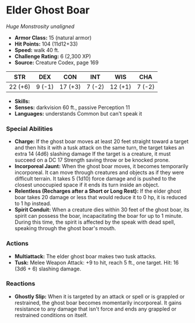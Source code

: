 # Elder Ghost Boar

*Huge* *Monstrosity* *unaligned*

- **Armor Class:** 15 (natural armor)
- **Hit Points:** 104 (11d12+33)
- **Speed:** walk 40 ft.
- **Challenge Rating:** 6 (2,300 XP)
- **Source:** Creature Codex, page 169

| STR | DEX | CON | INT | WIS | CHA |
| --- | --- | --- | --- | --- | --- |
| 22 (+6) | 9 (-1) | 17 (+3) | 7 (-2) | 12 (+1) | 7 (-2) |

- **Skills:** 
- **Senses:** darkvision 60 ft., passive Perception 11
- **Languages:** understands Common but can't speak it

### Special Abilities

- **Charge:** If the ghost boar moves at least 20 feet straight toward a target and then hits it with a tusk attack on the same turn, the target takes an extra 14 (4d6) slashing damage If the target is a creature, it must succeed on a DC 17 Strength saving throw or be knocked prone.
- **Incorporeal Jaunt:** When the ghost boar moves, it becomes temporarily incorporeal. It can move through creatures and objects as if they were difficult terrain. It takes 5 (1d10) force damage and is pushed to the closest unoccupied space if it ends its turn inside an object.
- **Relentless (Recharges after a Short or Long Rest):** If the elder ghost boar takes 20 damage or less that would reduce it to 0 hp, it is reduced to 1 hp instead.
- **Spirit Conduit:** When a creature dies within 30 feet of the ghost boar, its spirit can possess the boar, incapacitating the boar for up to 1 minute. During this time, the spirit is affected by the speak with dead spell, speaking through the ghost boar's mouth.

### Actions

- **Multiattack:** The elder ghost boar makes two tusk attacks.
- **Tusk:** Melee Weapon Attack: +9 to hit, reach 5 ft., one target. Hit: 16 (3d6 + 6) slashing damage.

### Reactions

- **Ghostly Slip:** When it is targeted by an attack or spell or is grappled or restrained, the ghost boar becomes momentarily incorporeal. It gains resistance to any damage that isn't force and ends any grappled or restrained conditions on itself.


